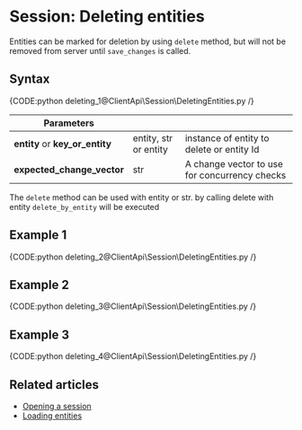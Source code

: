 # Session: Deleting entities

Entities can be marked for deletion by using `delete` method, but will not be removed from server until `save_changes` is called.

## Syntax

{CODE:python deleting_1@ClientApi\Session\DeletingEntities.py /}

| Parameters | | |
| ------------- | ------------- | ----- |
| **entity** or **key_or_entity** | entity, str or entity | instance of entity to delete or entity Id |
| **expected_change_vector** | str | A change vector to use for concurrency checks |

The `delete` method can be used with entity or str. by calling delete with entity `delete_by_entity` will be executed

## Example 1

{CODE:python deleting_2@ClientApi\Session\DeletingEntities.py /}

## Example 2

{CODE:python deleting_3@ClientApi\Session\DeletingEntities.py /}

## Example 3

{CODE:python deleting_4@ClientApi\Session\DeletingEntities.py /}

## Related articles

- [Opening a session](./opening-a-session)  
- [Loading entities](./loading-entities)  
